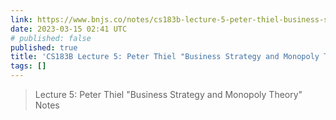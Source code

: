 ```yaml
---
link: https://www.bnjs.co/notes/cs183b-lecture-5-peter-thiel-business-strategy-and-monopoly-theory/
date: 2023-03-15 02:41 UTC
# published: false
published: true
title: 'CS183B Lecture 5: Peter Thiel "Business Strategy and Monopoly Theory" Notes'
tags: []
---
```


<blockquote>Lecture 5: Peter Thiel "Business Strategy and Monopoly Theory" Notes</blockquote>
